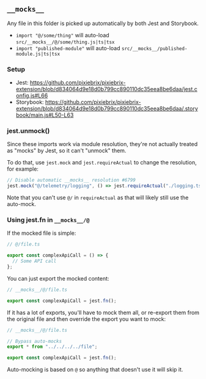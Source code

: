 ## `__mocks__`

Any file in this folder is picked up automatically by both Jest and Storybook.

- `import "@/some/thing"` will auto-load `src/__mocks__/@/some/thing.js|ts|tsx`
- `import "published-module"` will auto-load `src/__mocks__/published-module.js|ts|tsx`

### Setup

- Jest: https://github.com/pixiebrix/pixiebrix-extension/blob/d834064d9e18d0b799cc890110dc35eea8be6daa/jest.config.js#L66
- Storybook: https://github.com/pixiebrix/pixiebrix-extension/blob/d834064d9e18d0b799cc890110dc35eea8be6daa/.storybook/main.js#L50-L63

### jest.unmock()

Since these imports work via module resolution, they're not actually treated as "mocks" by Jest, so it can't "unmock" them.

To do that, use `jest.mock` and `jest.requireActual` to change the resolution, for example:

```js
// Disable automatic __mocks__ resolution #6799
jest.mock("@/telemetry/logging", () => jest.requireActual("./logging.ts"));
```

Note that you can't use `@/` in `requireActual` as that will likely still use the auto-mock.

### Using jest.fn in `__mocks__/@`

If the mocked file is simple:

```ts
// @/file.ts

export const complexApiCall = () => {
  // Some API call
};
```

You can just export the mocked content:

```ts
// __mocks__/@/file.ts

export const complexApiCall = jest.fn();
```

If it has a lot of exports, you'll have to mock them all, or re-export them from the original file and then override the export you want to mock:

```ts
// __mocks__/@/file.ts

// Bypass auto-mocks
export * from "../../../../file";

export const complexApiCall = jest.fn();
```

Auto-mocking is based on `@` so anything that doesn't use it will skip it.
